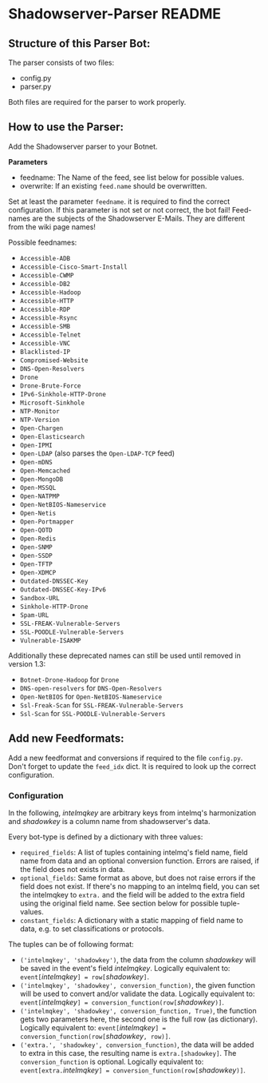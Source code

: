 # Shadowserver-Parser README

## Structure of this Parser Bot:
The parser consists of two files:
 * config.py
 * parser.py

Both files are required for the parser to work properly.


## How to use the Parser:
Add the Shadowserver parser to your Botnet.

**Parameters**
 * feedname: The Name of the feed, see list below for possible values.
 * overwrite: If an existing `feed.name` should be overwritten.

Set at least the parameter `feedname`. it is required to find the correct
configuration. If this parameter is not set or not correct, the bot fail!
Feed-names are the subjects of the Shadowserver E-Mails.
They are different from the wiki page names!

Possible feednames:
* `Accessible-ADB`
* `Accessible-Cisco-Smart-Install`
* `Accessible-CWMP`
* `Accessible-DB2`
* `Accessible-Hadoop`
* `Accessible-HTTP`
* `Accessible-RDP`
* `Accessible-Rsync`
* `Accessible-SMB`
* `Accessible-Telnet`
* `Accessible-VNC`
* `Blacklisted-IP`
* `Compromised-Website`
* `DNS-Open-Resolvers`
* `Drone`
* `Drone-Brute-Force`
* `IPv6-Sinkhole-HTTP-Drone`
* `Microsoft-Sinkhole`
* `NTP-Monitor`
* `NTP-Version`
* `Open-Chargen`
* `Open-Elasticsearch`
* `Open-IPMI`
* `Open-LDAP` (also parses the `Open-LDAP-TCP` feed)
* `Open-mDNS`
* `Open-Memcached`
* `Open-MongoDB`
* `Open-MSSQL`
* `Open-NATPMP`
* `Open-NetBIOS-Nameservice`
* `Open-Netis`
* `Open-Portmapper`
* `Open-QOTD`
* `Open-Redis`
* `Open-SNMP`
* `Open-SSDP`
* `Open-TFTP`
* `Open-XDMCP`
* `Outdated-DNSSEC-Key`
* `Outdated-DNSSEC-Key-IPv6`
* `Sandbox-URL`
* `Sinkhole-HTTP-Drone`
* `Spam-URL`
* `SSL-FREAK-Vulnerable-Servers`
* `SSL-POODLE-Vulnerable-Servers`
* `Vulnerable-ISAKMP`

Additionally these deprecated names can still be used until removed in version 1.3:
* `Botnet-Drone-Hadoop` for `Drone`
* `DNS-open-resolvers` for `DNS-Open-Resolvers`
* `Open-NetBIOS` for `Open-NetBIOS-Nameservice`
* `Ssl-Freak-Scan` for `SSL-FREAK-Vulnerable-Servers`
* `Ssl-Scan` for `SSL-POODLE-Vulnerable-Servers`

## Add new Feedformats:
Add a new feedformat and conversions if required to the file
`config.py`. Don't forget to update the `feed_idx` dict.
It is required to look up the correct configuration.

### Configuration

In the following, *intelmqkey* are arbitrary keys from intelmq's harmonization
and *shadowkey* is a column name from shadowserver's data.

Every bot-type is defined by a dictionary with three values:
- `required_fields`: A list of tuples containing intelmq's field name, field
  name from data and an optional conversion function. Errors are raised, if the
  field does not exists in data.
- `optional_fields`: Same format as above, but does not raise errors if the
  field does not exist. If there's no mapping to an intelmq field, you can set
  the intelmqkey to `extra.` and the field will be added to the extra field
  using the original field name. See section below for possible tuple-values.
- `constant_fields`: A dictionary with a static mapping of field name to data,
  e.g. to set classifications or protocols.

The tuples can be of following format:

- `('intelmqkey', 'shadowkey')`, the data from the column *shadowkey* will be
  saved in the event's field *intelmqkey*. Logically equivalent to:
  `event[`*intelmqkey*`] = row[`*shadowkey*`]`.
- `('intelmqkey', 'shadowkey', conversion_function)`, the given function will be
  used to convert and/or validate the data. Logically equivalent to:
  `event[`*intelmqkey*`] = conversion_function(row[`*shadowkey*`)]`.
- `('intelmqkey', 'shadowkey', conversion_function, True)`, the function gets
  two parameters here, the second one is the full row (as dictionary). Logically
  equivalent to:
  `event[`*intelmqkey*`] = conversion_function(row[`*shadowkey*`, row)]`.
- `('extra.', 'shadowkey', conversion_function)`, the data will be added to
  extra in this case, the resulting name is `extra.[shadowkey]`. The
  `conversion_function` is optional. Logically equivalent to:
  `event[extra.`*intelmqkey*`] = conversion_function(row[`*shadowkey*`)]`.
